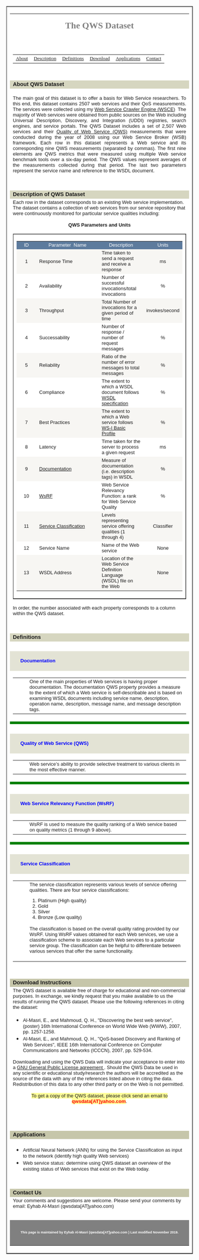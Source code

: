 <p></p>
<div align="center">
<table id="table1" border="1" width="800" cellspacing="0" cellpadding="5" bgcolor="#FFFFFF">
<tbody>
<tr>
<td>
<table id="table2" border="0" width="100%" cellspacing="0" cellpadding="0">
<tbody>
<tr>
<td colspan="2">
<p align="center"><strong> <span style="color: #808080; font-family: Verdana; font-size: x-large;"> The QWS Dataset </span> </strong></p>
</td>
</tr>
<tr>
<td colspan="2">&nbsp;</td>
</tr>
<tr>
<td colspan="2">
<div align="center">
<table id="table7" border="0" width="80%" cellspacing="0" cellpadding="0">
<tbody>
<tr>
<td align="center"><span style="font-family: Verdana; font-size: small;"> <a href="#About_"> About </a> </span></td>
<td align="center"><span style="font-family: Verdana; font-size: small;"> <a href="#Description_">Description</a> </span></td>
<td align="center"><span style="font-family: Verdana; font-size: small;"> <a href="#Definitions">Definitions</a> </span></td>
<td align="center"><span style="font-family: Verdana; font-size: small;"> <a href="#Download_0">Download</a> </span></td>
<td align="center"><span style="font-family: Verdana; font-size: small;"> <a href="#Applications_">Applications</a> </span></td>
<td align="center"><span style="font-family: Verdana; font-size: small;"> <a href="#Contact_Us">Contact</a> </span></td>
</tr>
</tbody>
</table>
</div>
</td>
</tr>
<tr>
<td colspan="2">&nbsp;</td>
</tr>
<tr>
<td colspan="2" bgcolor="#D6D6C0"><strong> <span style="font-size: 11pt; font-family: Arial;"> <a name="About_"></a> About QWS Dataset </span> </strong></td>
</tr>
<tr>
<td colspan="2">
<p align="justify"><span style="font-family: Arial; font-size: small;"> The main goal of this dataset is to offer a basis for Web Service researchers. To this end, this dataset contains 2507 web services and their QoS measurements. The services were collected using my </span> <span style="color: #ffffff; font-family: Arial; font-size: small;"> <a href="http://www2007.org/poster968.php">Web Service Crawler Engine (WSCE)</a>. </span><span style="font-family: Arial; font-size: small;"> The majority of Web services were obtained from public sources on the Web including Universal Description, Discovery, and Integration (UDDI) registries, search engines, and service portals. The QWS Dataset includes a set of 2,507 Web services and their <a href="#Quality_of_Web_Service_(QWS)_">Quality of Web Service (QWS)</a> measurements that were conducted during the year of 2008 using our Web Service Broker (WSB) framework. Each row in this dataset represents a Web service and its corresponding nine QWS measurements (separated by commas). The first nine elements are QWS metrics that were measured using multiple Web service benchmark tools over a six-day period. The QWS values represent averages of the measurements collected during that period. The last two parameters represent the service name and reference to the WSDL document. </span></p>
</td>
</tr>
<tr>
<td colspan="2">&nbsp;</td>
</tr>
<tr>
<td colspan="2" bgcolor="#D6D6C0"><strong> <span style="font-size: 11pt; font-family: Arial;"> <a name="Description_"></a>Description of QWS Dataset </span> </strong></td>
</tr>
<tr>
<td colspan="2"><span style="font-family: Arial; font-size: small;"> Each row in the dataset corresponds to an existing Web service implementation. The dataset contains a collection of web services from our service repository that were continuously monitored for particular service qualities including: </span>
<p align="center"><strong> <span style="font-family: Arial; font-size: small;">QWS Parameters and Units</span> </strong></p>
<div align="center">
<table id="table8" border="1" width="95%" cellspacing="0" cellpadding="0">
<tbody>
<tr>
<td>
<div align="center">
<table id="table9" border="0" width="100%" cellspacing="0" cellpadding="4">
<tbody>
<tr>
<td align="center" bgcolor="#5D7B9D" width="37"><span style="color: #ffffff; font-family: Arial; font-size: small;">ID</span></td>
<td align="center" bgcolor="#5D7B9D" width="153"><span style="color: #ffffff; font-family: Arial; font-size: small;"> Parameter&nbsp; Name </span></td>
<td align="center" bgcolor="#5D7B9D"><span style="color: #ffffff; font-family: Arial; font-size: small;"> Description </span></td>
<td align="center" bgcolor="#5D7B9D"><span style="color: #ffffff; font-family: Arial; font-size: small;">Units</span></td>
</tr>
<tr>
<td align="center" bgcolor="#F7F6F3" width="37"><span style="font-family: Arial; font-size: small;">1</span></td>
<td bgcolor="#F7F6F3" width="153"><span style="font-family: Arial; font-size: small;">Response Time</span></td>
<td bgcolor="#F7F6F3"><span style="font-family: Arial; font-size: small;"> Time taken to send a request and receive a response </span></td>
<td align="center" bgcolor="#F7F6F3"><span style="font-family: Arial; font-size: small;">ms</span></td>
</tr>
<tr>
<td align="center" bgcolor="#FFFFFF" width="37"><span style="font-family: Arial; font-size: small;">2</span></td>
<td bgcolor="#FFFFFF" width="153"><span style="font-family: Arial; font-size: small;">Availability</span></td>
<td bgcolor="#FFFFFF"><span style="font-family: Arial; font-size: small;"> Number of successful invocations/total invocations </span></td>
<td align="center" bgcolor="#FFFFFF"><span style="font-family: Arial; font-size: small;">%</span></td>
</tr>
<tr>
<td align="center" bgcolor="#F7F6F3" width="37"><span style="font-family: Arial; font-size: small;">3</span></td>
<td bgcolor="#F7F6F3" width="153"><span style="font-family: Arial; font-size: small;">Throughput</span></td>
<td bgcolor="#F7F6F3"><span style="font-family: Arial; font-size: small;"> Total Number of invocations for a given period of time </span></td>
<td align="center" bgcolor="#F7F6F3"><span style="font-family: Arial; font-size: small;">invokes/second</span></td>
</tr>
<tr>
<td align="center" bgcolor="#FFFFFF" width="37"><span style="font-family: Arial; font-size: small;">4</span></td>
<td bgcolor="#FFFFFF" width="153"><span style="font-family: Arial; font-size: small;">Successability</span></td>
<td bgcolor="#FFFFFF"><span style="font-family: Arial; font-size: small;"> Number of response / number of request messages </span></td>
<td align="center" bgcolor="#FFFFFF"><span style="font-family: Arial; font-size: small;">%</span></td>
</tr>
<tr>
<td align="center" bgcolor="#F7F6F3" width="37"><span style="font-family: Arial; font-size: small;">5</span></td>
<td bgcolor="#F7F6F3" width="153"><span style="font-family: Arial; font-size: small;">Reliability</span></td>
<td bgcolor="#F7F6F3"><span style="font-family: Arial; font-size: small;"> Ratio of the number of error messages to total messages </span></td>
<td align="center" bgcolor="#F7F6F3"><span style="font-family: Arial; font-size: small;">%</span></td>
</tr>
<tr>
<td align="center" bgcolor="#FFFFFF" width="37"><span style="font-family: Arial; font-size: small;">6</span></td>
<td bgcolor="#FFFFFF" width="153"><span style="font-family: Arial; font-size: small;">Compliance</span></td>
<td bgcolor="#FFFFFF"><span style="font-family: Arial; font-size: small;"> The extent to which a WSDL document follows <a href="http://www.w3.org/TR/wsdl" target="_blank" rel="noopener">WSDL specification</a> </span></td>
<td align="center" bgcolor="#FFFFFF"><span style="font-family: Arial; font-size: small;">%</span></td>
</tr>
<tr>
<td align="center" bgcolor="#F7F6F3" width="37"><span style="font-family: Arial; font-size: small;">7</span></td>
<td bgcolor="#F7F6F3" width="153"><span style="font-family: Arial; font-size: small;">Best Practices</span></td>
<td bgcolor="#F7F6F3"><span style="font-family: Arial; font-size: small;"> The extent to which a Web service follows <a href="http://www.ws-i.org/Profiles/BasicProfile-2_0(WGD).html" target="_blank" rel="noopener">WS-I Basic Profile</a> </span></td>
<td align="center" bgcolor="#F7F6F3"><span style="font-family: Arial; font-size: small;">%</span></td>
</tr>
<tr>
<td align="center" bgcolor="#FFFFFF" width="37"><span style="font-family: Arial; font-size: small;">8</span></td>
<td bgcolor="#FFFFFF" width="153"><span style="font-family: Arial; font-size: small;">Latency</span></td>
<td bgcolor="#FFFFFF"><span style="font-family: Arial; font-size: small;"> Time taken for the server to process a given request </span></td>
<td align="center" bgcolor="#FFFFFF"><span style="font-family: Arial; font-size: small;">ms</span></td>
</tr>
<tr>
<td align="center" bgcolor="#F7F6F3" width="37"><span style="font-family: Arial; font-size: small;">9</span></td>
<td bgcolor="#F7F6F3" width="153"><span style="font-family: Arial; font-size: small;"> <a href="#Documentation">Documentation</a> </span></td>
<td bgcolor="#F7F6F3"><span style="font-family: Arial; font-size: small;"> Measure of documentation (i.e. description tags) in WSDL </span></td>
<td align="center" bgcolor="#F7F6F3"><span style="font-family: Arial; font-size: small;">%</span></td>
</tr>
<tr>
<td align="center" bgcolor="#FFFFFF" width="37"><span style="font-family: Arial; font-size: small;">10</span></td>
<td bgcolor="#FFFFFF" width="153"><span style="font-family: Arial; font-size: small;"> <a href="#Web_Service_Relevancy_Function_(WsRF)">WsRF</a> </span></td>
<td bgcolor="#FFFFFF"><span style="font-family: Arial; font-size: small;"> Web Service Relevancy Function: a rank for Web Service Quality </span></td>
<td align="center" bgcolor="#FFFFFF"><span style="font-family: Arial; font-size: small;">%</span></td>
</tr>
<tr>
<td align="center" bgcolor="#F7F6F3" width="37"><span style="font-family: Arial; font-size: small;">11</span></td>
<td bgcolor="#F7F6F3" width="153"><span style="font-family: Arial; font-size: small;"> <a href="#Service_Classification_"> Service Classification </a> </span></td>
<td bgcolor="#F7F6F3"><span style="font-family: Arial; font-size: small;"> Levels representing service offering qualities (1 through 4) </span></td>
<td align="center" bgcolor="#F7F6F3"><span style="font-family: Arial; font-size: small;">Classifier</span></td>
</tr>
<tr>
<td align="center" bgcolor="#FFFFFF" width="37"><span style="font-family: Arial; font-size: small;">12</span></td>
<td bgcolor="#FFFFFF" width="153"><span style="font-family: Arial; font-size: small;">Service Name</span></td>
<td bgcolor="#FFFFFF"><span style="font-family: Arial; font-size: small;"> Name of the Web service </span></td>
<td align="center" bgcolor="#FFFFFF"><span style="font-family: Arial; font-size: small;">None</span></td>
</tr>
<tr>
<td align="center" bgcolor="#F7F6F3" width="37"><span style="font-family: Arial; font-size: small;">13</span></td>
<td bgcolor="#F7F6F3" width="153"><span style="font-family: Arial; font-size: small;">WSDL Address</span></td>
<td bgcolor="#F7F6F3"><span style="font-family: Arial; font-size: small;"> Location of the Web Service Definition Language (WSDL) file on the Web </span></td>
<td align="center" bgcolor="#F7F6F3"><span style="font-family: Arial; font-size: small;">None</span></td>
</tr>
</tbody>
</table>
</div>
</td>
</tr>
</tbody>
</table>
</div>
<p><span style="font-family: Arial; font-size: small;"> In order, the number associated with each property corresponds to a column within the QWS dataset. </span></p>
</td>
</tr>
<tr>
<td colspan="2">&nbsp;</td>
</tr>
<tr>
<td colspan="2" bgcolor="#D6D6C0"><strong> <span style="font-size: 11pt; font-family: Arial;"> <a name="Definitions"></a>Definitions </span> </strong></td>
</tr>
<tr>
<td colspan="2">&nbsp;</td>
</tr>
<tr>
<td bgcolor="#E3E3D5">&nbsp;</td>
<td bgcolor="#E3E3D5" width="97%">
<p align="justify"><strong> <span style="color: #0000ff; font-family: Arial; font-size: small;"> <a name="Documentation"></a>Documentation </span> </strong></p>
</td>
</tr>
<tr>
<td colspan="2" width="99%">
<table id="table6" border="0" width="100%" cellspacing="0" cellpadding="3">
<tbody>
<tr>
<td width="21">&nbsp;</td>
<td><span style="font-family: Arial; font-size: small;"> One of the main properties of Web services is having proper documentation. The documentation QWS property provides a measure to the extent of which a Web service is self-describable and is based on examining WSDL documents including service name, description, operation name, description, message name, and message description tags. </span></td>
</tr>
</tbody>
</table>
</td>
</tr>
<tr>
<td colspan="2" bgcolor="#008000"><img src="pixel.gif" width="1" height="1" border="0" /></td>
</tr>
<tr>
<td colspan="2">&nbsp;</td>
</tr>
<tr>
<td bgcolor="#E3E3D5">&nbsp;</td>
<td bgcolor="#E3E3D5" width="97%">
<p align="justify"><span style="color: #0000ff; font-family: Arial; font-size: small;"> <strong> <a name="Quality_of_Web_Service_(QWS)_"></a> Quality of Web Service (QWS) </strong> </span></p>
</td>
</tr>
<tr>
<td colspan="2" width="99%">
<table id="table3" border="0" width="100%" cellspacing="0" cellpadding="3">
<tbody>
<tr>
<td width="21">&nbsp;</td>
<td><span style="font-family: Arial; font-size: small;"> Web service&rsquo;s ability to provide selective treatment to various clients in the most effective manner. </span></td>
</tr>
</tbody>
</table>
</td>
</tr>
<tr>
<td colspan="2" bgcolor="#008000"><img src="pixel.gif" width="1" height="1" border="0" /></td>
</tr>
<tr>
<td colspan="2">&nbsp;</td>
</tr>
<tr>
<td bgcolor="#E3E3D5">&nbsp;</td>
<td bgcolor="#E3E3D5" width="97%">
<p align="justify"><strong> <span style="color: #0000ff; font-family: Arial; font-size: small;"> <a name="Web_Service_Relevancy_Function_(WsRF)"></a> Web Service Relevancy Function (WsRF) </span> </strong></p>
</td>
</tr>
<tr>
<td colspan="2" width="99%">
<table id="table4" border="0" width="100%" cellspacing="0" cellpadding="3">
<tbody>
<tr>
<td width="21">&nbsp;</td>
<td><span style="font-family: Arial; font-size: small;"> WsRF is used to measure the quality ranking of a Web service based on quality metrics (1 through 9 above). </span></td>
</tr>
</tbody>
</table>
</td>
</tr>
<tr>
<td colspan="2" bgcolor="#008000"><img src="pixel.gif" width="1" height="1" border="0" /></td>
</tr>
<tr>
<td colspan="2">&nbsp;</td>
</tr>
<tr>
<td bgcolor="#E3E3D5">&nbsp;</td>
<td bgcolor="#E3E3D5" width="97%">
<p align="justify"><strong> <a name="Service_Classification_"></a> <span style="color: #0000ff; font-family: Arial; font-size: small;"> Service Classification </span> </strong></p>
</td>
</tr>
<tr>
<td colspan="2" width="99%">
<table id="table5" border="0" width="100%" cellspacing="0" cellpadding="3">
<tbody>
<tr>
<td width="21">&nbsp;</td>
<td><span style="font-family: Arial; font-size: small;"> The service classification represents various levels of service offering qualities. There are four service classifications: </span>
<ol style="font-size: 10pt; font-family: Arial;">
<li><span style="font-family: Arial; font-size: small;"> Platinum (High quality) </span></li>
<li><span style="font-family: Arial; font-size: small;">Gold</span></li>
<li><span style="font-family: Arial; font-size: small;">Silver</span></li>
<li><span style="font-family: Arial; font-size: small;"> Bronze (Low quality) </span></li>
</ol>
<p><span style="font-family: Arial; font-size: small;"> The classification is based on the overall quality rating provided by our WsRF. Using WsRF values obtained for each Web services, we use a classification scheme to associate each Web services to a particular service group. The classification can be helpful to differentiate between various services that offer the same functionality. </span></p>
</td>
</tr>
</tbody>
</table>
</td>
</tr>
<tr>
<td colspan="2">&nbsp;</td>
</tr>
<tr>
<td colspan="2" bgcolor="#C6C6AA"><strong> <span style="font-size: 11pt; font-family: Arial;"> <a name="Download_0"></a>Download Instructions </span> </strong></td>
</tr>
<tr>
<td colspan="2"><span style="font-family: Arial; font-size: small;"> The QWS dataset is available free of charge for educational and non-commercial purposes. In exchange, we kindly request that you make available to us the results of running the QWS dataset. Please use the following references in citing the dataset: </span>
<ul>
<li><span style="font-family: Arial; font-size: small;"> Al-Masri, E., and Mahmoud, Q. H., "Discovering the best web service", (poster) 16th International Conference on World Wide Web (WWW), 2007, pp. 1257-1258. </span></li>
<li><span style="font-family: Arial; font-size: small;"> Al-Masri, E., and Mahmoud, Q. H., "QoS-based Discovery and Ranking of Web Services", IEEE 16th International Conference on Computer Communications and Networks (ICCCN), 2007, pp. 529-534. </span></li>
</ul>
<p><span style="font-family: Arial; font-size: small;"> Downloading and using the QWS Data will indicate your acceptance to enter into a <a href="http://www.gnu.org/copyleft/gpl.html"> GNU General Public License agreement </a>. Should the QWS Data be used in any scientific or educational study/research the authors will be accredited as the source of the data with any of the references listed above in citing the data. Redistribution of this data to any other third party or on the Web is not permitted. </span></p>
<p style="text-align: center;"><span style="font-family: Arial; font-size: small;"><span style="background-color: #ffff99;"> To get a copy of the QWS dataset, please click send an email to <strong><span style="color: #ff0000;">qwsdata[AT]yahoo.com</span></strong></span>. </span></p>
</td>
</tr>
<tr>
<td colspan="2">&nbsp;</td>
</tr>
<tr>
<td colspan="2">&nbsp;</td>
</tr>
<tr>
<td colspan="2" bgcolor="#C6C6AA"><strong> <span style="font-size: 11pt; font-family: Arial;"> <a name="Applications_"></a>Applications </span> </strong></td>
</tr>
<tr>
<td colspan="2">
<ul>
<li><span style="font-family: Arial; font-size: small;"> Artificial Neural Network (ANN) for using the Service Classification as input to the network (identify high quality Web services) </span></li>
<li><span style="font-family: Arial; font-size: small;"> Web service status: determine using QWS dataset an overview of the existing status of Web services that exist on the Web today. </span></li>
</ul>
</td>
</tr>
<tr>
<td colspan="2">&nbsp;</td>
</tr>
<tr>
<td colspan="2" bgcolor="#C6C6AA"><strong> <span style="font-size: 11pt; font-family: Arial;"> <a name="Contact_Us"></a>Contact Us </span> </strong></td>
</tr>
<tr>
<td colspan="2"><span style="font-family: Arial; font-size: small;"> Your comments and suggestions are welcome. Please send your comments by email: Eyhab Al-Masri (qwsdata[AT]yahoo.com) </span></td>
</tr>
<tr>
<td colspan="2">&nbsp;</td>
</tr>
<tr>
<td colspan="2" bgcolor="#808080">
<p align="center"><strong> <span style="font-family: Arial; font-size: xx-small;"> <span style="color: #ffffff;"> <br /> This page is maintained by Eyhab Al-Masri (</span><span style="color: #ffffff;">qwsdata[AT]yahoo.com</span><span style="color: #ffffff;"> ) Last modified November 2019.<br /> &nbsp; </span> </span> </strong></p>
</td>
</tr>
</tbody>
</table>
</td>
</tr>
</tbody>
</table>
</div>
